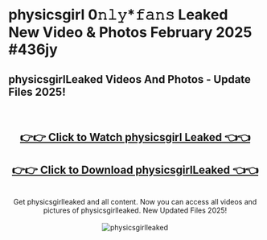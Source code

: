 # physicsgirl 0𝚗𝚕𝚢*𝚏𝚊𝚗𝚜 Leaked New Video & Photos February 2025 #436jy

<h2>physicsgirlLeaked Videos And Photos - Update Files 2025!</h2>
<br>
<div align="center">
<h2><a href="https://mediaupload.pro?title=physicsgirl&ref=11F" rel="nofollow">👉👉 Click to Watch physicsgirl Leaked 👈👈</a></h2>
<h2><a href="https://mediaupload.pro?title=physicsgirl&ref=11F" rel="nofollow">👉👉 Click to Download physicsgirlLeaked 👈👈</a></h2>
<br>
Get physicsgirlleaked and all content. Now you can access all videos and pictures of physicsgirlleaked. New Updated Files 2025!
<br>
<br>
<a href="https://mediaupload.pro?title=physicsgirl&ref=11F" rel="nofollow" data-target="animated-image.originalLink"><img src="https://i.ibb.co/Gkj2r4b/banner.png" alt="physicsgirlleaked" style="max-width: 100%; display: inline-block;" data-target="animated-image.originalImage"></a>
</div>
<br>

